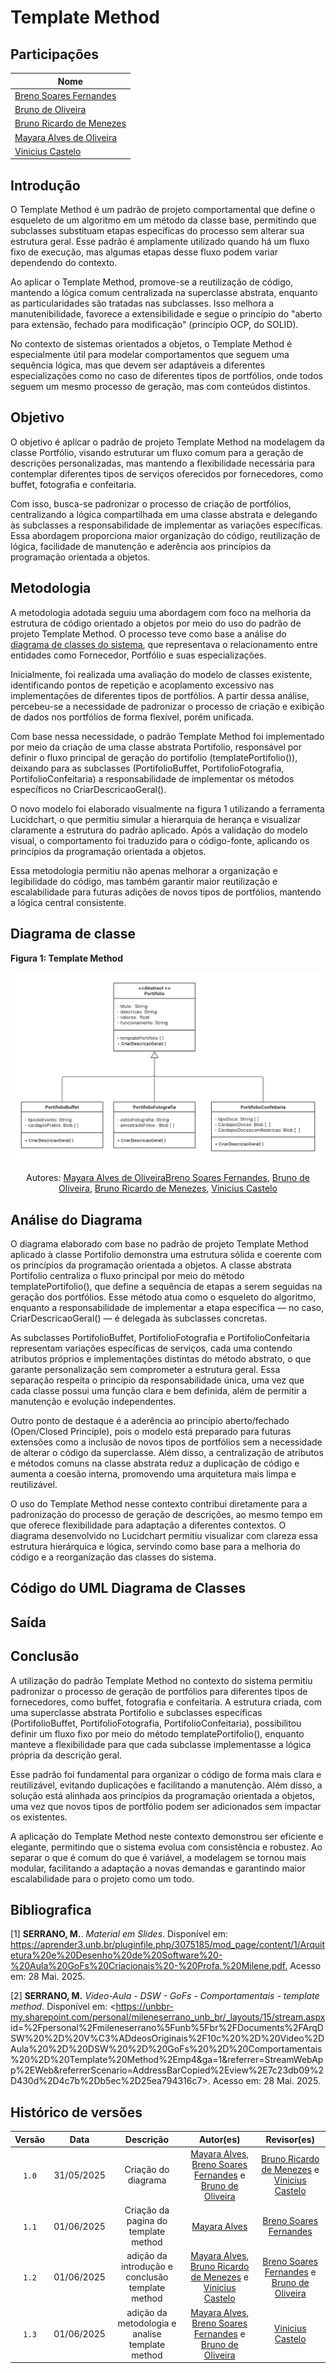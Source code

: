 # Template Method

## Participações

| Nome                                 |
|--------------------------------------|
| [Breno Soares Fernandes](https://github.com/brenofrds)|
| [Bruno de Oliveira](https://github.com/BrunoOLiveirax) |
| [Bruno Ricardo de Menezes](https://github.com/EhOBruno) |
| [Mayara Alves de Oliveira](https://github.com/Mayara-tech) |
| [Vinicius Castelo](https://github.com/Vini47) |

## Introdução

O Template Method é um padrão de projeto comportamental que define o esqueleto de um algoritmo em um método da classe base, permitindo que subclasses substituam etapas específicas do processo sem alterar sua estrutura geral. Esse padrão é amplamente utilizado quando há um fluxo fixo de execução, mas algumas etapas desse fluxo podem variar dependendo do contexto.

Ao aplicar o Template Method, promove-se a reutilização de código, mantendo a lógica comum centralizada na superclasse abstrata, enquanto as particularidades são tratadas nas subclasses. Isso melhora a manutenibilidade, favorece a extensibilidade e segue o princípio do "aberto para extensão, fechado para modificação" (princípio OCP, do SOLID).

No contexto de sistemas orientados a objetos, o Template Method é especialmente útil para modelar comportamentos que seguem uma sequência lógica, mas que devem ser adaptáveis a diferentes especializações como no caso de diferentes tipos de portfólios, onde todos seguem um mesmo processo de geração, mas com conteúdos distintos.

## Objetivo

O objetivo é aplicar o padrão de projeto Template Method na modelagem da classe Portfólio, visando estruturar um fluxo comum para a geração de descrições personalizadas, mas mantendo a flexibilidade necessária para contemplar diferentes tipos de serviços oferecidos por fornecedores, como buffet, fotografia e confeitaria.

Com isso, busca-se padronizar o processo de criação de portfólios, centralizando a lógica compartilhada em uma classe abstrata e delegando às subclasses a responsabilidade de implementar as variações específicas. Essa abordagem proporciona maior organização do código, reutilização de lógica, facilidade de manutenção e aderência aos princípios da programação orientada a objetos.

## Metodologia

A metodologia adotada seguiu uma abordagem com foco na melhoria da estrutura de código orientado a objetos por meio do uso do padrão de projeto Template Method. O processo teve como base a análise do [diagrama de classes do sistema](https://unbarqdsw2025-1-turma01.github.io/2025.1-T01-_G4_QuemFazNiver_GostaDe_Entrega_03/#/PadroesDeProjeto/3.5.1.Diagramadeclasses), que representava o relacionamento entre entidades como Fornecedor, Portfólio e suas especializações.

Inicialmente, foi realizada uma avaliação do modelo de classes existente, identificando pontos de repetição e acoplamento excessivo nas implementações de diferentes tipos de portfólios. A partir dessa análise, percebeu-se a necessidade de padronizar o processo de criação e exibição de dados nos portfólios de forma flexível, porém unificada.

Com base nessa necessidade, o padrão Template Method foi implementado por meio da criação de uma classe abstrata Portifolio, responsável por definir o fluxo principal de geração do portifolio (templatePortifolio()), deixando para as subclasses (PortifolioBuffet, PortifolioFotografia, PortifolioConfeitaria) a responsabilidade de implementar os métodos específicos no CriarDescricaoGeral().

O novo modelo foi elaborado visualmente na figura 1 utilizando a ferramenta Lucidchart, o que permitiu simular a hierarquia de herança e visualizar claramente a estrutura do padrão aplicado. Após a validação do modelo visual, o comportamento foi traduzido para o código-fonte, aplicando os princípios da programação orientada a objetos.

Essa metodologia permitiu não apenas melhorar a organização e legibilidade do código, mas também garantir maior reutilização e escalabilidade para futuras adições de novos tipos de portfólios, mantendo a lógica central consistente.

## Diagrama de classe

<b>Figura 1: Template Method</b>

![template Method](TemplateMethod.png)

<p align="center">Autores: <a href="https://github.com/Mayara-tech">Mayara Alves de Oliveira</a><a href="https://github.com/brenofrds">Breno Soares Fernandes</a>, 
<a href="https://github.com/BrunoOLiveirax">Bruno de Oliveira</a>, 
<a href="https://github.com/EhOBruno">Bruno Ricardo de Menezes</a>, 
<a href="https://github.com/Vini47">Vinicius Castelo</a></p>


## Análise do Diagrama

O diagrama elaborado com base no padrão de projeto Template Method aplicado à classe Portifolio demonstra uma estrutura sólida e coerente com os princípios da programação orientada a objetos. A classe abstrata Portifolio centraliza o fluxo principal por meio do método templatePortifolio(), que define a sequência de etapas a serem seguidas na geração dos portfólios. Esse método atua como o esqueleto do algoritmo, enquanto a responsabilidade de implementar a etapa específica — no caso, CriarDescricaoGeral() — é delegada às subclasses concretas.

As subclasses PortifolioBuffet, PortifolioFotografia e PortifolioConfeitaria representam variações específicas de serviços, cada uma contendo atributos próprios e implementações distintas do método abstrato, o que garante personalização sem comprometer a estrutura geral. Essa separação respeita o princípio da responsabilidade única, uma vez que cada classe possui uma função clara e bem definida, além de permitir a manutenção e evolução independentes.

Outro ponto de destaque é a aderência ao princípio aberto/fechado (Open/Closed Principle), pois o modelo está preparado para futuras extensões como a inclusão de novos tipos de portfólios sem a necessidade de alterar o código da superclasse. Além disso, a centralização de atributos e métodos comuns na classe abstrata reduz a duplicação de código e aumenta a coesão interna, promovendo uma arquitetura mais limpa e reutilizável.

O uso do Template Method nesse contexto contribui diretamente para a padronização do processo de geração de descrições, ao mesmo tempo em que oferece flexibilidade para adaptação a diferentes contextos. O diagrama desenvolvido no Lucidchart permitiu visualizar com clareza essa estrutura hierárquica e lógica, servindo como base para a melhoria do código e a reorganização das classes do sistema.

## Código do UML Diagrama de Classes


## Saída


## Conclusão

A utilização do padrão Template Method no contexto do sistema permitiu padronizar o processo de geração de portfólios para diferentes tipos de fornecedores, como buffet, fotografia e confeitaria. A estrutura criada, com uma superclasse abstrata Portifolio e subclasses específicas (PortifolioBuffet, PortifolioFotografia, PortifolioConfeitaria), possibilitou definir um fluxo fixo por meio do método templatePortifolio(), enquanto manteve a flexibilidade para que cada subclasse implementasse a lógica própria da descrição geral.

Esse padrão foi fundamental para organizar o código de forma mais clara e reutilizável, evitando duplicações e facilitando a manutenção. Além disso, a solução está alinhada aos princípios da programação orientada a objetos, uma vez que novos tipos de portfólio podem ser adicionados sem impactar os existentes.

A aplicação do Template Method neste contexto demonstrou ser eficiente e elegante, permitindo que o sistema evolua com consistência e robustez. Ao separar o que é comum do que é variável, a modelagem se tornou mais modular, facilitando a adaptação a novas demandas e garantindo maior escalabilidade para o projeto como um todo.

## Bibliografica

[1] **SERRANO, M.**. *Material em Slides*. Disponível em: <https://aprender3.unb.br/pluginfile.php/3075185/mod_page/content/1/Arquitetura%20e%20Desenho%20de%20Software%20-%20Aula%20GoFs%20Criacionais%20-%20Profa.%20Milene.pdf.>  Acesso em: 28 Mai. 2025.

[2] **SERRANO, M.** *Video-Aula - DSW - GoFs - Comportamentais - template method*. Disponível em: <https://unbbr-my.sharepoint.com/personal/mileneserrano_unb_br/_layouts/15/stream.aspx id=%2Fpersonal%2Fmileneserrano%5Funb%5Fbr%2FDocuments%2FArqDSW%20%2D%20V%C3%ADdeosOriginais%2F10c%20%2D%20Video%2DAula%20%2D%20DSW%20%2D%20GoFs%20%2D%20Comportamentais%20%2D%20Template%20Method%2Emp4&ga=1&referrer=StreamWebApp%2EWeb&referrerScenario=AddressBarCopied%2Eview%2E7c23db09%2D430d%2D4c7b%2Db5ec%2D25ea794316c7>. Acesso em: 28 Mai. 2025.

## Histórico de versões

| Versão |    Data    |                       Descrição                       |                       Autor(es)                        |                      Revisor(es)                       |
| :----: | :--------: | :---------------------------------------------------: | :----------------------------------------------------: | :----------------------------------------------------: |
| `1.0`  | 31/05/2025 | Criação do diagrama   | [Mayara Alves](https://github.com/Mayara-tech), [Breno Soares Fernandes](https://github.com/brenofrds) e [Bruno de Oliveira](https://github.com/BrunoOLiveirax) | [Bruno Ricardo de Menezes](https://github.com/EhOBruno) e [Vinicius Castelo](https://github.com/Vini47) |
| `1.1`  | 01/06/2025 | Criação da pagina do template method| [Mayara Alves](https://github.com/Mayara-tech) | [Breno Soares Fernandes](https://github.com/brenofrds) |
| `1.2`  | 01/06/2025 | adição da introdução e conclusão template method| [Mayara Alves](https://github.com/Mayara-tech), [Bruno Ricardo de Menezes](https://github.com/EhOBruno) e [Vinicius Castelo](https://github.com/Vini47)  | [Breno Soares Fernandes](https://github.com/brenofrds) e [Bruno de Oliveira](https://github.com/BrunoOLiveirax) |
| `1.3`  | 01/06/2025 | adição da metodologia e analise template method| [Mayara Alves](https://github.com/Mayara-tech), [Breno Soares Fernandes](https://github.com/brenofrds) e [Bruno de Oliveira](https://github.com/BrunoOLiveirax) |[Vinicius Castelo](https://github.com/Vini47) |